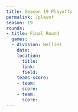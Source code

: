 ```yaml
---
title: Season 19 Playoffs
permalink: /playof
season: 19
rounds:
- title: Final Round
  games: 
  - division: Nellies 
    date: 
    location:
      title: 
      link: 
      field:  
    teams-score:
    - team: 
      score: 
    - team: 
      score: 
---
```

